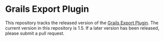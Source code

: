 Grails Export Plugin
====================

This repository tracks the released version of the [Grails Export Plugin](http://grails.org/plugin/export). 
The current version in this repository is 1.5. If a later version has been released, please submit a pull request.

